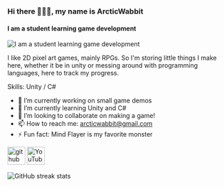 ### Hi there 🧙🏻‍♂️, my name is ArcticWabbit
#### I am a student learning game development
![I am a student learning game development](https://lh3.googleusercontent.com/c9PQLRw6Zts59DcRjDR-epL_6dkXHW2svRUU5qjrjZMI-W9HmuqSa50K_Bfd2NS6nmanAFOGW7SHB4pz9efMM76IvzSGKeg7YXdcP19Cd2BOv1i1zkRAs_q0-swjI3gbK0yppJSU2APHOVZTzoFQZjcpzRpS6w9i9rcqHPuUQoTHZqoNP3PVVtp79UbtiusTE8lt5lVC3gSQBRuuJdJ_eE5t8crZkzNXggwFFJRruIjPG5dKSRpdY9PA_Ly4old0ldhTr9KEaiFvio0j3qC7FS_tSHUvWxA_EkTHFwl12M-_KR3qcXd_UBT3CuEw0aE2QbT4ScWzjX2CzUaSbC5wGHcfM7TO34CwzWvL92Cty2WfxU9te_7Uar4I92WkfNRmhVSL4wIRfW0yBFGJSNoqcSWLela9FQCyaNczSGFbugdj0jCVGWJ_F91W-kviyfzy3NVKEHC8ZFMW74ljLqyMuwnRf3YSbCL_w55gLLsHgbyWCbA4bagNEsK4ETtmddWpwxzvG3iFFcD4SEa6AWTSjoAyF-2NUkNgPyqQZ-sNTONq0jZf45XsIHFz-iPjtuLhs9Aj2qbcuqfOyWW7SqRRP20KizzZ9TMoaRnLfpZc3-D8F_n6gM34n_Jcacn4h22Parm1hcGsdor-ghqGAiM4IUUWhKmONqFc-1OrbRokoYWNEpL6Ls22OwetdzTYE1lxFxlYFgT3tppRzl2OvCv8Bvaw_x59L4mpqsBN1-4OSqENd_euNgF34VVoywoR7Tk=w1652-h929-no?authuser=0)

I like 2D pixel art games, mainly RPGs. So I'm storing little things I make here, whether it be in unity or messing around with programming languages, here to track my progress.

Skills: Unity / C#

- 🔭 I’m currently working on small game demos 
- 🌱 I’m currently learning Unity and C# 
- 👯 I’m looking to collaborate on making a game! 
- 📫 How to reach me: arcticwabbit@gmail.com 
- ⚡ Fun fact: Mind Flayer is my favorite monster  


[<img src='https://cdn.jsdelivr.net/npm/simple-icons@3.0.1/icons/github.svg' alt='github' height='40'>](https://github.com/ArcticWabbit)  [<img src='https://cdn.jsdelivr.net/npm/simple-icons@3.0.1/icons/youtube.svg' alt='YouTube' height='40'>](https://www.youtube.com/channel/https://www.youtube.com/channel/UCto-rJdlbMEt7TWlTOJOKvw)  

![GitHub streak stats](https://github-readme-streak-stats.herokuapp.com/?user=ArcticWabbit)
